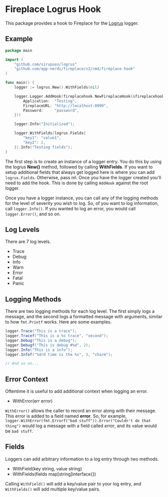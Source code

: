 # Fireplace Logrus Hook

This package provides a hook to Fireplace for the [Logrus](https://github.com/sirupsen/logrus) logger.

## Example

```go
package main

import (
	"github.com/sirupsen/logrus"
	"github.com/app-nerds/fireplace/v2/cmd/fireplace-hook"
)

func main() {
	logger := logrus.New().WithFields(nil)

	logger.Logger.AddHook(fireplacehook.NewFireplaceHook(&fireplacehook.FireplaceHookConfig{
		Application:  "Testing",
		FireplaceURL: "http://localhost:8999",
		Password:     "password",
	}))

	logger.Info("Initialized");

	logger.WithFields(logrus.Fields{
		"key1": "value1",
		"key2": 2,
	}).Info("Testing fields");
}
```

The first step is to create an instance of a logger entry. You do this by using the logrus **New()** method, followed by calling **WithFields**. If you want to setup additional fields that always get logged here is where you can add `logrus.Fields`. Otherwise, pass nil. Once you have the logger created you'll need to add the hook. This is done by calling `AddHook` against the root logger.

Once you have a logger instance, you can call any of the logging methods for the level of severity you wish to log. So, of you want to log information, call `logger.Info()`. If you wanted to log an error, you would call `logger.Error()`, and so on.

## Log Levels

There are 7 log levels.

* Trace
* Debug
* Info
* Warn
* Error
* Fatal
* Panic

## Logging Methods

There are two logging methods for each log level. The first simply logs a message, and the second logs a formatted message with arguments, similar to how `fmt.Printf` works. Here are some examples.

```csharp
logger.Trace("This is a trace");
logger.Tracef("This is a %s trace", "second");
logger.Debug("This is a debug");
logger.Debugf("This is debug #%d", 2);
logger.Info("This is a info");
logger.Infof("%drd time is the %s", 3, "charm");

// And so on...
```

## Error Context

Oftentime it is useful to add additional context when logging an error. 

* WithError(err error)

`WithError()` allows the caller to record an error along with their message. This error is added to a field named **error**. So, for example, `logger.WithError(fmt.Errorf("bad stuff")).Error("Couldn't do that thing")` would log a message with a field called *error*, and its value would be `bad stuff`.

## Fields

Loggers can add arbitrary information to a log entry through two methods.

* WithField(key string, value string)
* WithFields(fields map[string]interface{})

Calling `WithField()` will add a key/value pair to your log entry, and `WithFields()` will add multiple key/value pairs.

